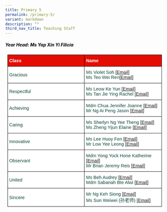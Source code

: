 ```yaml
---
title: Primary 5
permalink: /primary-5/
variant: markdown
description: ""
third_nav_title: Teaching Staff
---
```

<h5 style="color:#000000">Year Head: Ms Yap Xin Yi Filicia </h5><style type="text/css">
.tg  {border-collapse:collapse;border-spacing:0;margin:0px auto;}
.tg td{border-color:black;border-style:solid;border-width:1px;font-family:Arial, sans-serif;font-size:14.5px;
  overflow:hidden;padding:10px 5px;word-break:normal;}
.tg th{border-color:black;border-style:solid;border-width:1px;font-family:Arial, sans-serif;font-size:14.5px;
  font-weight:normal;overflow:hidden;padding:10px 5px;word-break:normal;}
.tg .tg-yhj3{background-color:#FFF;color:#0C463A;text-align:left;vertical-align:middle}
.tg .tg-feqv{background-color:#E40D03;color:#666;font-weight:bold;text-align:left;vertical-align:middle}
.tg .tg-o5fr{background-color:#FFF;color:#FD6500;text-align:left;vertical-align:middle}
</style>

<style type="text/css">
.tg  {border-collapse:collapse;border-spacing:0;margin:0px auto;}
.tg td{border-color:black;border-style:solid;border-width:1px;font-family:Arial, sans-serif;font-size:14.5px;
  overflow:hidden;padding:10px 5px;word-break:normal;}
.tg th{border-color:black;border-style:solid;border-width:1px;font-family:Arial, sans-serif;font-size:14.5px;
  font-weight:normal;overflow:hidden;padding:10px 5px;word-break:normal;}
.tg .tg-yhj3{background-color:#FFF;color:#0C463A;text-align:left;vertical-align:middle}
.tg .tg-feqv{background-color:#E40D03;color:#666;font-weight:bold;text-align:left;vertical-align:middle}
.tg .tg-o5fr{background-color:#FFF;color:#FD6500;text-align:left;vertical-align:middle}
</style>

<table class="tg" style="undefined;table-layout: fixed; width: 491px">
</table><table class="tg" style="undefined;table-layout: fixed; width: 491px">
<colgroup>
<col style="width: 320px">
<col style="width: 320px">
</colgroup>

<tbody>
  <tr>
    <td class="tg-feqv"><span style="color:#FFFFFF;background-color:#E40D03">Class</span></td>
    <td class="tg-feqv"><span style="color:#FFFFFF;background-color:#E40D03">Name</span></td>
  </tr>
		<tr>
    <td class="tg-yhj3">Gracious</td>
    <td class="tg-yhj3">Ms Violet Soh
<a target="_blank" rel="noopener noreferrer nofollow" href="mailto:soh_jingsi@schools.gov.sg">[Email]</a><br>
Ms Teo Wei Ren<a target="_blank" rel="noopener noreferrer nofollow" href="mailto:teo_wei_ren@schools.gov.sg">[Email]</a>
</td></tr>
		<tr> 
    <td class="tg-yhj3">Respectful</td>
    <td class="tg-yhj3">Ms Leow Ke Yun <a target="_blank" rel="noopener noreferrer nofollow" href="mailto:Leow_KE_YUN@schools.gov.sg">[Email]</a><br>
			Ms Tan Jie Ying Rachel <a target="_blank" rel="noopener noreferrer nofollow" href="mailto:tan_jie_ying_rachel@schools.gov.sg">[Email]</a></td></tr>
	<tr>
    <td class="tg-yhj3">Achieving</td>
    <td class="tg-yhj3">Mdm Chua Jennifer Joanne <a target="_blank" rel="noopener noreferrer nofollow" href="mailto:chua_jennifer_joanne@schools.gov.sg">[Email]</a><br>
Mr Ng Ai Peng Jason <a target="_blank" rel="noopener noreferrer nofollow" href="mailto:ng_ai_peng_jason@schools.gov.sg">[Email]</a></td></tr>	
<tr><td class="tg-yhj3">Caring</td>
    <td class="tg-yhj3">Ms Sherlyn Ng Yee Theng <a target="_blank" rel="noopener noreferrer nofollow" href="mailto:bg_yee_theng_sherlyn@schools.gov.sg">[Email]</a><br>
Ms Zheng Yijun Elaine <a target="_blank" rel="noopener noreferrer nofollow" href="mailto:zheng_yijun_elaine@schools.gov.sg">[Email]</a><br> </td></tr>
<tr>
    <td class="tg-yhj3">Innovative</td>
    <td class="tg-yhj3">Ms Lee Huoy Fen <a target="_blank" rel="noopener noreferrer nofollow" href="mailto:lee_huoy_fen@schools.gov.sg">[Email]</a><br>
			Mr Low Yee Leong <a target="_blank" rel="noopener noreferrer nofollow" href="mailto:low_yee_leong@schools.gov.sg">[Email]</a></td></tr>
			<tr>
    <td class="tg-yhj3">Observant</td>
    <td class="tg-yhj3">Mdm Yong Yock Hone Katherine <a target="_blank" rel="noopener noreferrer nofollow" href="mailto:yong_yock_hone_katherine@schools.gov.sg">[Email]</a><br>
			Mr Brian Jeremy Reis	 <a target="_blank" rel="noopener noreferrer nofollow" href="mailto:brian_jeremy_reis@schools.gov.sg">[Email]</a><a></a></td></tr>
									 <tr>
    <td class="tg-yhj3">United</td>
    <td class="tg-yhj3">Ms Beh Audrey <a target="_blank" rel="noopener noreferrer nofollow" href="mailto:beh_audrey@schools.gov.sg">[Email]</a><br>
			Mdm Sabariah Bte Alwi	<a target="_blank" rel="noopener noreferrer nofollow" href="mailto:sabariah_alwi@schools.gov.sg">[Email]</a></td></tr><tr>
    <td class="tg-yhj3">Sincere</td>
    <td class="tg-yhj3">Mr Ng Keh Siong <a target="_blank" rel="noopener noreferrer nofollow" href="mailto:ng_keh_siong@schools.gov.sg">[Email]</a><br>
			Ms Sun Weiwei (孙老师) <a target="_blank" rel="noopener noreferrer nofollow" href="mailto:sun_weiwei@schools.gov.sg">[Email]</a><br>
					 </td></tr>

	




</tbody></table>